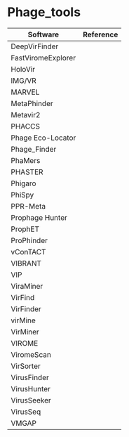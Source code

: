 # Phage_tools

| Software | Reference |
| -------- | --------- |
|DeepVirFinder| |
|FastViromeExplorer| |
|HoloVir| |
|IMG/VR| |
|MARVEL| |
|MetaPhinder| |
|Metavir2| |
|PHACCS| |
|Phage Eco-Locator| |
|Phage_Finder| |
|PhaMers| |
|PHASTER| |
|Phigaro| |
|PhiSpy| |
|PPR-Meta| |
|Prophage Hunter| |
|ProphET| |
|ProPhinder| |
|vConTACT| |
|VIBRANT| |
|VIP| |
|ViraMiner| |
|VirFind| |
|VirFinder| |
|virMine| |
|VirMiner| |
|VIROME| |
|ViromeScan| |
|VirSorter| |
|VirusFinder| |
|VirusHunter| |
|VirusSeeker| |
|VirusSeq| |
|VMGAP| |
